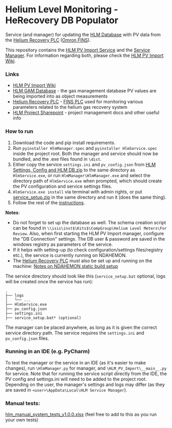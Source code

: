 # Helium Level Monitoring - HeRecovery DB Populator
 
Service (and manager) for updating the [HLM Database](https://github.com/SampleEnvironment/He-Management/wiki#helium-level-monitoring-database) with PV data from the [Helium Recovery PLC](https://github.com/ISISComputingGroup/ibex_developers_manual/wiki/Helium-Recovery-PLC) ([Omron FINS](https://github.com/ISISComputingGroup/ibex_developers_manual/wiki/Omron-FINS)).

This repository contains the [HLM PV Import Service](https://github.com/ISISNeutronMuon/HLM_PV_Import/tree/master/HLM_PV_Import) and the [Service Manager](https://github.com/ISISNeutronMuon/HLM_PV_Import/tree/master/ServiceManager). 
For information regarding both, please check the [HLM PV Import Wiki](https://github.com/ISISNeutronMuon/HLM_PV_Import/wiki).

### Links
* [HLM PV Import Wiki](https://github.com/ISISNeutronMuon/HLM_PV_Import/wiki)
* [HLM GAM Database](https://github.com/SampleEnvironment/He-Management/wiki#helium-level-monitoring-database) - the gas management database PV values are being imported into as object measurements
* [Helium Recovery PLC](https://github.com/ISISComputingGroup/ibex_developers_manual/wiki/Helium-Recovery-PLC) - [FINS PLC](https://github.com/ISISComputingGroup/ibex_developers_manual/wiki/Omron-FINS) used for monitoring various parameters related to the helium gas recovery system
* [HLM Project Sharepoint](http://www.facilities.rl.ac.uk/isis/projects/heliummgmt/_layouts/viewlsts.aspx?BaseType=1) - project management docs and other useful info

### How to run
1. Download the code and pip install requirements.
1. Run `pyinstaller HlmManager.spec` and `pyinstaller HlmService.spec` inside the project root. Both the manager and service should now be bundled, and the .exe files found in `\dist`.
2. Either copy the service `settings.ini` and `pv_config.json` from [HLM Settings, Config and HLM DB.zip](https://github.com/ISISComputingGroup/IBEX/files/5766092/HLM.Settings.Config.and.HLM.DB.zip) to the same directory as `HlmService.exe`, or run `HlmManager\HlmManager.exe` and select the directory path of `HlmService.exe` when prompted, which should create the PV configuration and service settings files.
3. `HlmService.exe install` via terminal with admin rights, or put [service_setup.zip](https://github.com/ISISComputingGroup/IBEX/files/5766153/service_setup.zip) in the same directory and run it (does the same thing).
4. Follow the rest of the [instructions](https://github.com/ISISNeutronMuon/HLM_PV_Import/wiki/Service-Setup-&-Manager-Manual). 

**Notes**: 
* Do not forget to set up the database as well. The schema creation script can be found in `\\isis\inst$\Kits$\CompGroup\Helium Level Meters\For Review`. Also, when first starting the HLM PV Import manager, configure the "DB Connection" settings. The DB user & password are saved in the windows registry as parameters of the service.  
* If it helps with setting-up (to check configuration/settings files/registry etc.), the service is currently running on NDAHEMON. 
* The [Helium Recovery PLC](https://github.com/ISISComputingGroup/ibex_developers_manual/wiki/Helium-Recovery-PLC) must also be set up and running on the machine: [Notes on NDAHEMON static build setup](https://github.com/ISISComputingGroup/ibex_developers_manual/wiki/Helium-Recovery-PLC#ndahemon-fins-setup-notes-procserv-no-ibex)

The service directory should look like this (`service_setup.bat` optional, logs will be created once the service has run):

```
.
├── logs
│   └── ...
├── HlmService.exe
├── pv_config.json
├── settings.ini
├── service_setup.bat* (optional)
```


The manager can be placed anywhere, as long as it is given the correct service directory path. The service requires the `settings.ini` and `pv_config.json` files.

### Running in an IDE (e.g. PyCharm)
To test the manager or the service in an IDE (as it's easier to make changes), run `\HlmManager.py` for manager, and `\HLM_PV_Import\__main__.py` for service. Note that for running the service script directly from the IDE, the PV config and settings.ini will need to be added to the project root.
Depending on the user, the manager's settings and logs may differ (as they are saved in `<user>\AppData\Local\HLM Service Manager`).

### Manual tests:
[hlm_manual_system_tests_v1.0.0.xlsx](https://github.com/ISISComputingGroup/IBEX/files/5766350/hlm_manual_system_tests_v1.0.0.xlsx) (feel free to add to this as you run your own tests)

